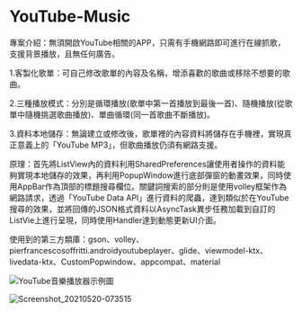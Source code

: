 # YouTube-Music
專案介紹：無須開啟YouTube相關的APP，只需有手機網路即可進行在線抓歌，支援背景播放，且無任何廣告。

1.客製化歌單：可自己修改歌單的內容及名稱，增添喜歡的歌曲或移除不想要的歌曲。

2.三種播放模式：分別是循環播放(歌單中第一首播放到最後一首)、隨機播放(從歌單中隨機挑選歌曲播放)、單曲循環(同一首歌曲不斷播放)。

3.資料本地儲存：無論建立或修改後，歌單裡的內容資料將儲存在手機裡，實現真正意義上的「YouTube MP3」，但歌曲播放仍須有網路支援。

原理：首先將ListView內的資料利用SharedPreferences讓使用者操作的資料能夠實現本地儲存的效果，再利用PopupWindow進行底部彈窗的動畫效果，同時使用AppBar作為頂部的標題搜尋欄位。關鍵詞搜索的部分則是使用volley框架作為網路請求，透過「YouTube Data API」進行資料的爬蟲，達到類似於在YouTube搜尋的效果，並將回傳的JSON格式資料以AsyncTask異步任務加載到自訂的ListVie上進行呈現，同時使用Handler達到動態更新UI介面。

使用到的第三方類庫：gson、volley、pierfrancescosoffritti.androidyoutubeplayer、glide、viewmodel-ktx、livedata-ktx、CustomPopwindow、appcompat、material


![YouTube音樂播放器示例圖](https://user-images.githubusercontent.com/71322458/118897956-04870300-b93e-11eb-9fc0-97cadee01f49.png)

![Screenshot_20210520-073515](https://user-images.githubusercontent.com/71322458/118897977-1799d300-b93e-11eb-862c-d9fcea9dcc4e.png)
